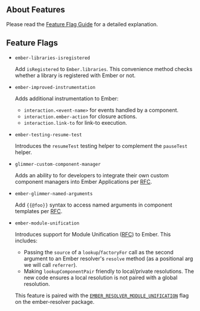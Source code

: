 ## About Features

Please read the [Feature Flag Guide](https://emberjs.com/guides/configuring-ember/feature-flags/)
for a detailed explanation.

## Feature Flags

* `ember-libraries-isregistered`

  Add `isRegistered` to `Ember.libraries`. This convenience method checks whether
  a library is registered with Ember or not.

* `ember-improved-instrumentation`

  Adds additional instrumentation to Ember:

  - `interaction.<event-name>` for events handled by a component.
  - `interaction.ember-action` for closure actions.
  - `interaction.link-to` for link-to execution.

* `ember-testing-resume-test`

  Introduces the `resumeTest` testing helper to complement the `pauseTest` helper.

* `glimmer-custom-component-manager`

  Adds an ability to for developers to integrate their own custom component managers
  into Ember Applications per [RFC](https://github.com/emberjs/rfcs/blob/custom-components/text/0000-custom-components.md).

* `ember-glimmer-named-arguments`

  Add `{{@foo}}` syntax to access named arguments in component templates per
  [RFC](https://github.com/emberjs/rfcs/pull/276).

* `ember-module-unification`

  Introduces support for Module Unification
  ([RFC](https://github.com/dgeb/rfcs/blob/module-unification/text/0000-module-unification.md))
  to Ember. This includes:

  - Passing the `source` of a `lookup`/`factoryFor` call as the second argument
    to an Ember resolver's `resolve` method (as a positional arg we will call
    `referrer`).
  - Making `lookupComponentPair` friendly to local/private resolutions. The
    new code ensures a local resolution is not paired with a global resolution.

  This feature is paired with the
  [`EMBER_RESOLVER_MODULE_UNIFICATION`](https://github.com/ember-cli/ember-resolver#ember_resolver_module_unification)
  flag on the ember-resolver package.
